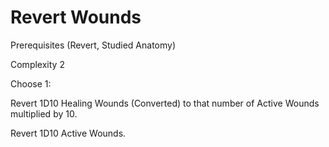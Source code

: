 # Revert Wounds

Prerequisites (Revert, Studied Anatomy)

Complexity 2

Choose 1:

Revert 1D10 Healing Wounds (Converted) to that number of Active Wounds multiplied by 10.

Revert 1D10 Active Wounds.